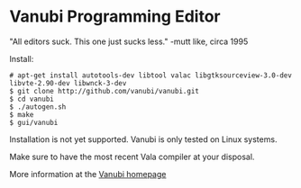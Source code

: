 Vanubi Programming Editor
==========================

"All editors suck. This one just sucks less." -mutt like, circa 1995

Install:

```
# apt-get install autotools-dev libtool valac libgtksourceview-3.0-dev libvte-2.90-dev libwnck-3-dev
$ git clone http://github.com/vanubi/vanubi.git
$ cd vanubi
$ ./autogen.sh
$ make
$ gui/vanubi
```

Installation is not yet supported. Vanubi is only tested on Linux systems.

Make sure to have the most recent Vala compiler at your disposal.

More information at the [Vanubi homepage](http://vanubi.github.io/vanubi)

